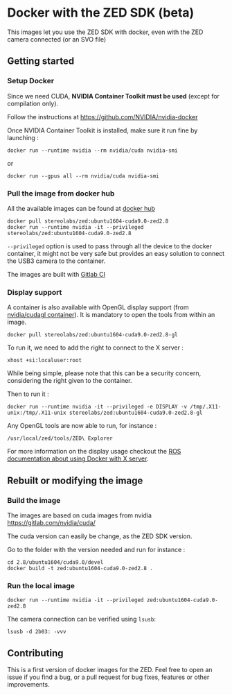 # Docker with the ZED SDK (beta)

This images let you use the ZED SDK with docker, even with the ZED camera connected (or an SVO file)

## Getting started

### Setup Docker

Since we need CUDA, **NVIDIA Container Toolkit must be used** (except for compilation only).

Follow the instructions at https://github.com/NVIDIA/nvidia-docker

Once NVIDIA Container Toolkit is installed, make sure it run fine by launching :

    docker run --runtime nvidia --rm nvidia/cuda nvidia-smi

or 

    docker run --gpus all --rm nvidia/cuda nvidia-smi

### Pull the image from docker hub

All the available images can be found at [docker hub](https://hub.docker.com/r/stereolabs/zed/)

    docker pull stereolabs/zed:ubuntu1604-cuda9.0-zed2.8
    docker run --runtime nvidia -it --privileged stereolabs/zed:ubuntu1604-cuda9.0-zed2.8

`--privileged` option is used to pass through all the device to the docker container, it might not be very safe but provides an easy solution to connect the USB3 camera to the container.

The images are built with [Gitlab CI](https://gitlab.com/bot-stereolabs/docker-zed/pipelines)

### Display support

A container is also available with OpenGL display support (from [nvidia/cudagl container](https://gitlab.com/nvidia/cudagl)). It is mandatory to open the tools from within an image.

    docker pull stereolabs/zed:ubuntu1604-cuda9.0-zed2.8-gl

To run it, we need to add the right to connect to the X server :

    xhost +si:localuser:root

While being simple, please note that this can be a security concern, considering the right given to the container.

Then to run it :

    docker run --runtime nvidia -it --privileged -e DISPLAY -v /tmp/.X11-unix:/tmp/.X11-unix stereolabs/zed:ubuntu1604-cuda9.0-zed2.8-gl

Any OpenGL tools are now able to run, for instance :

    /usr/local/zed/tools/ZED\ Explorer

For more information on the display usage checkout the [ROS documentation about using Docker with X server](http://wiki.ros.org/docker/Tutorials/GUI).

## Rebuilt or modifying the image

### Build the image

The images are based on cuda images from nvidia https://gitlab.com/nvidia/cuda/

The cuda version can easily be change, as the ZED SDK version.

Go to the folder with the version needed and run for instance :

    cd 2.8/ubuntu1604/cuda9.0/devel
    docker build -t zed:ubuntu1604-cuda9.0-zed2.8 .

### Run the local image

    docker run --runtime nvidia -it --privileged zed:ubuntu1604-cuda9.0-zed2.8

The camera connection can be verified using `lsusb`:

    lsusb -d 2b03: -vvv

## Contributing

This is a first version of docker images for the ZED.
Feel free to open an issue if you find a bug, or a pull request for bug fixes, features or other improvements.
